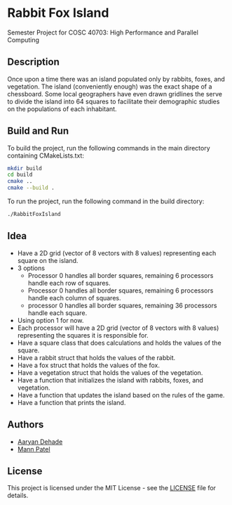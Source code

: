 # Rabbit Fox Island

Semester Project for COSC 40703: High Performance and Parallel Computing

## Description

Once upon a time there was an island populated only by rabbits, foxes, and vegetation. The island (conveniently enough) was the exact shape of a chessboard. Some local geographers have even drawn gridlines the serve to divide the island into 64 squares to facilitate their demographic studies on the populations of each inhabitant.

## Build and Run

To build the project, run the following commands in the main directory containing CMakeLists.txt:

```bash
mkdir build
cd build
cmake ..
cmake --build .
```

To run the project, run the following command in the build directory:

```bash
./RabbitFoxIsland
```

## Idea

- Have a 2D grid (vector of 8 vectors with 8 values) representing each square on the island.
- 3 options
  - Processor 0 handles all border squares, remaining 6 processors handle each row of squares.
  - Processor 0 handles all border squares, remaining 6 processors handle each column of squares.
  - processor 0 handles all border squares, remaining 36 processors handle each square.
- Using option 1 for now.
- Each processor will have a 2D grid (vector of 8 vectors with 8 values) representing the squares it is responsible for.
- Have a square class that does calculations and holds the values of the square.
- Have a rabbit struct that holds the values of the rabbit.
- Have a fox struct that holds the values of the fox.
- Have a vegetation struct that holds the values of the vegetation.
- Have a function that initializes the island with rabbits, foxes, and vegetation.
- Have a function that updates the island based on the rules of the game.
- Have a function that prints the island.

## Authors

- [Aaryan Dehade](https://github.com/dehadeaaryan)
- [Mann Patel](https://github.com/Mann1562)

## License

This project is licensed under the MIT License - see the [LICENSE](LICENSE) file for details.
